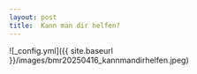 ```yaml
---
layout: post
title:  Kann man dir helfen?
---
```


![_config.yml]({{ site.baseurl }}/images/bmr20250416_kannmandirhelfen.jpeg)
